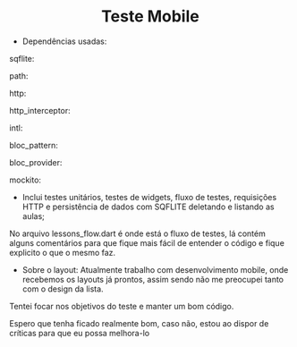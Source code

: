 <h1 align="center">Teste Mobile</h1>

- Dependências usadas:
<p>sqflite:</p>
<p>path:</p>
<p>http:</p>
<p>http_interceptor:</p>
<p>intl:</p>
<p>bloc_pattern:</p>
<p>bloc_provider:</p>

<p>mockito:</p>

- Inclui testes unitários, testes de widgets, fluxo de testes, requisições HTTP e persistência de dados com SQFLITE deletando e listando as aulas;

<p>No arquivo lessons_flow.dart é onde está o fluxo de testes, lá contém alguns comentários para que fique mais fácil de entender o código e fique explicito o que o mesmo faz.</p>

- Sobre o layout:
Atualmente trabalho com desenvolvimento mobile, onde recebemos os layouts já prontos, assim sendo não me preocupei tanto com o design da lista.

<p>Tentei focar nos objetivos do teste e manter um bom código.</p>
<p>Espero que tenha ficado realmente bom, caso não, estou ao dispor de críticas para que eu possa melhora-lo</p>

 





